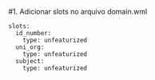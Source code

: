 #1. Adicionar slots no arquivo domain.wml

```
slots:
  id_number:
    type: unfeaturized
  uni_org:
    type: unfeaturized
  subject:
    type: unfeaturized
```
